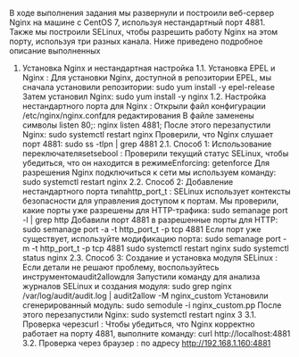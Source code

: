 В ходе выполнения задания мы развернули и построили веб-сервер Nginx на машине с CentOS 7, используя нестандартный порт 4881. 
Также мы построили SELinux, чтобы разрешить работу Nginx на этом порту, используя три разных канала. Ниже приведено подробное описание выполненных
1. Установка Nginx и нестандартная настройка
1.1. Установка EPEL и Nginx :
Для установки Nginx, доступной в репозитории EPEL, мы сначала установили репозитории:
sudo yum install -y epel-release
Затем установил Nginx:
sudo yum install -y nginx
1.2. Настройка нестандартного порта для Nginx :
Открыли файл конфигурации /etc/nginx/nginx.confдля редактирования
В файле заменены символы listen 80;:
nginx
listen 4881;
После этого перезапустили Nginx:
sudo systemctl restart nginx
Проверили, что Nginx слушает порт 4881:
sudo ss -tlpn | grep 4881
2.1. Способ 1: Использование переключателяsetsebool :
Проверили текущий статус SELinux, чтобы убедиться, что он находится в режимеEnforcing:
getenforce
Для разрешения Nginx подключиться к сети мы используем команду:
sudo systemctl restart nginx
2.2. Способ 2: Добавление нестандартного порта типаhttp_port_t :
SELinux использует контексты безопасности для управления доступом к портам. Мы проверили, какие порты уже разрешены для HTTP-трафика:
sudo semanage port -l | grep http
Добавили порт 4881 в разрешенные порты для HTTP:
sudo semanage port -a -t http_port_t -p tcp 4881
Если порт уже существует, используйте модификацию порта:
sudo semanage port -m -t http_port_t -p tcp 4881
sudo systemctl restart nginx
sudo systemctl status nginx
2.3. Способ 3: Создание и установка модуля SELinux :
Если детали не решают проблему, воспользуйтесь инструментомaudit2allowдля
Запустили команду для анализа журналов SELinux и создания модуля:
sudo grep nginx /var/log/audit/audit.log | audit2allow -M nginx_custom
Установили сгенерированный модуль:
sudo semodule -i nginx_custom.pp
После этого перезапустили Nginx:
sudo systemctl restart nginx
3
3.1. Проверка черезcurl :
Чтобы убедиться, что Nginx корректно работает на порту 4881, выполните команду:
curl http://localhost:4881
3.2. Проверка через браузер :
по адресу http://192.168.1.160:4881
